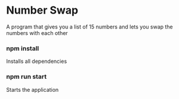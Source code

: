 # Number Swap

A program that gives you a list of 15 numbers and lets you swap the numbers with each other

### npm install

Installs all dependencies

### npm run start

Starts the application
